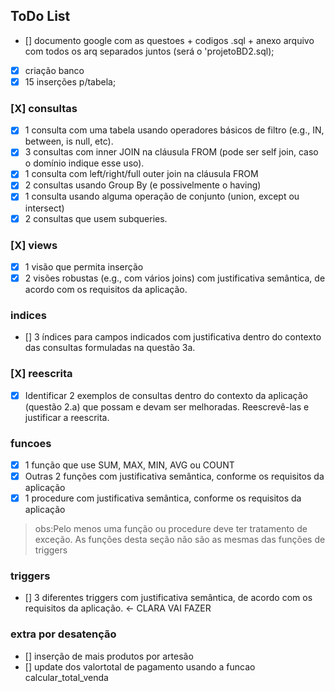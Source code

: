 ## ToDo List
- [] documento google com as questoes + codigos .sql  + anexo arquivo com todos os arq separados juntos (será o 'projetoBD2.sql);
- [X] criação banco 
- [X] 15 inserções p/tabela;
### [X] consultas 
- [X] 1 consulta com uma tabela usando operadores básicos de filtro (e.g., IN,  between, is null, etc).  
- [X]  3 consultas com inner JOIN na cláusula FROM (pode ser self join, caso o  domínio indique esse uso).  
- [X] 1 consulta com left/right/full outer join na cláusula FROM 
- [X] 2 consultas usando Group By (e possivelmente o having) 
- [X] 1 consulta usando alguma operação de conjunto (union, except ou  
intersect) 
- [X] 2 consultas que usem subqueries.
### [X] views
- [X] 1 visão que permita inserção  
- [x] 2 visões robustas (e.g., com vários joins) com justificativa semântica, de acordo com os  requisitos da aplicação. 

### indices
- [] 3 índices para campos indicados com justificativa dentro do contexto das consultas  formuladas na questão 3a.

### [X] reescrita
- [X]  Identificar 2 exemplos de consultas dentro do contexto da aplicação (questão 2.a) que  possam e devam ser melhoradas. Reescrevê-las e justificar a reescrita.  

### funcoes

- [x] 1 função que use SUM, MAX, MIN, AVG ou COUNT 
- [X] Outras 2 funções com justificativa semântica, conforme os requisitos da aplicação
- [x] 1 procedure com justificativa semântica, conforme os requisitos da aplicação

> obs:Pelo menos uma função ou procedure deve ter tratamento de exceção. As funções desta seção não são as mesmas das funções de triggers 

### triggers

- [] 3 diferentes triggers com justificativa semântica, de acordo com os requisitos da  aplicação. <- CLARA VAI FAZER 

### extra por desatenção
- [] inserção de mais produtos por artesão
- [] update dos valortotal de pagamento usando a funcao calcular_total_venda
